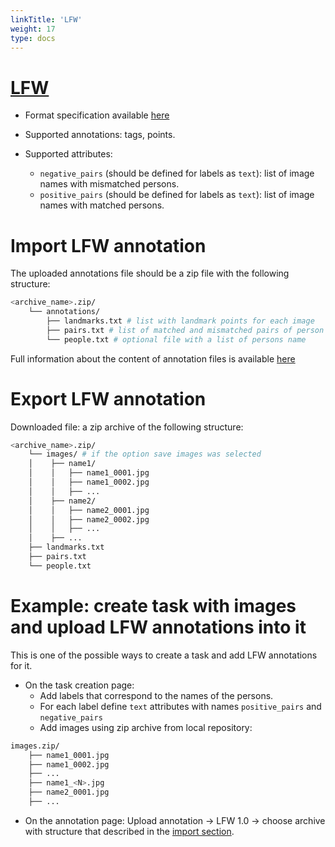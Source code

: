 ```yaml
---
linkTitle: 'LFW'
weight: 17
type: docs
---
```


# [LFW](http://vis-www.cs.umass.edu/lfw/)

- Format specification available [here](http://vis-www.cs.umass.edu/lfw/README.txt)

- Supported annotations: tags, points.

- Supported attributes:

  - `negative_pairs` (should be defined for labels as `text`):
    list of image names with mismatched persons.
  - `positive_pairs` (should be defined for labels as `text`):
    list of image names with matched persons.

# Import LFW annotation

The uploaded annotations file should be a zip file with the following structure:

```bash
<archive_name>.zip/
    └── annotations/
        ├── landmarks.txt # list with landmark points for each image
        ├── pairs.txt # list of matched and mismatched pairs of person
        └── people.txt # optional file with a list of persons name
```

Full information about the content of annotation files is available
[here](http://vis-www.cs.umass.edu/lfw/README.txt)

# Export LFW annotation

Downloaded file: a zip archive of the following structure:

```bash
<archive_name>.zip/
    └── images/ # if the option save images was selected
    │    ├── name1/
    │    │   ├── name1_0001.jpg
    │    │   ├── name1_0002.jpg
    │    │   ├── ...
    │    ├── name2/
    │    │   ├── name2_0001.jpg
    │    │   ├── name2_0002.jpg
    │    │   ├── ...
    │    ├── ...
    ├── landmarks.txt
    ├── pairs.txt
    └── people.txt
```

# Example: create task with images and upload LFW annotations into it

This is one of the possible ways to create a task and add LFW annotations for it.

- On the task creation page:
  - Add labels that correspond to the names of the persons.
  - For each label define `text` attributes with names `positive_pairs` and
    `negative_pairs`
  - Add images using zip archive from local repository:

```bash
images.zip/
    ├── name1_0001.jpg
    ├── name1_0002.jpg
    ├── ...
    ├── name1_<N>.jpg
    ├── name2_0001.jpg
    ├── ...
```

- On the annotation page:
  Upload annotation -> LFW 1.0 -> choose archive with structure
  that described in the [import section](#import-lfw-annotation).
